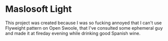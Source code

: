 # Maslosoft Light

This project was created because I was so fucking annoyed that I can't use Flyweight pattern on Open Swoole, that I've consulted some ephemeral guy and made it at fireday evening while drinking good Spanish wine.
